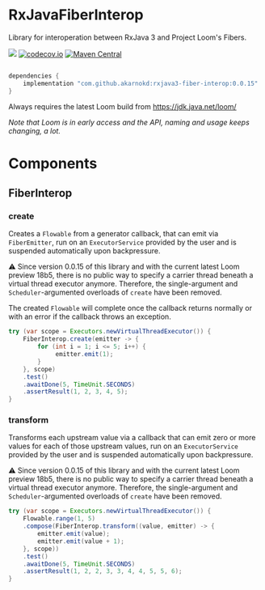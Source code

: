 # RxJavaFiberInterop
Library for interoperation between RxJava 3 and Project Loom's Fibers.

<a href='https://github.com/akarnokd/RxJavaFiberInterop/actions?query=workflow%3A%22Java+CI+with+Gradle%22'><img src='https://github.com/akarnokd/RxJavaFiberInterop/workflows/Java%20CI%20with%20Gradle/badge.svg'></a>
[![codecov.io](http://codecov.io/github/akarnokd/RxJavaFiberInterop/coverage.svg?branch=master)](http://codecov.io/github/akarnokd/RxJavaFiberInterop?branch=master)
[![Maven Central](https://maven-badges.herokuapp.com/maven-central/com.github.akarnokd/rxjava3-fiber-interop/badge.svg)](https://maven-badges.herokuapp.com/maven-central/com.github.akarnokd/rxjava3-fiber-interop)

```groovy

dependencies {
    implementation "com.github.akarnokd:rxjava3-fiber-interop:0.0.15"
}
```

Always requires the latest Loom build from https://jdk.java.net/loom/

*Note that Loom is in early access and the API, naming and usage keeps changing, a lot.*

# Components

## FiberInterop

### create

Creates a `Flowable` from a generator callback, that can emit via `FiberEmitter`, run on an `ExecutorService` provided by the user and
is suspended automatically upon backpressure.

:warning: Since version 0.0.15 of this library and with the current latest Loom preview 18b5, there is no public way to
specify a carrier thread beneath a virtual thread executor anymore. Therefore, the single-argument and `Scheduler`-argumented overloads
of `create` have been removed.

The created `Flowable` will complete once the callback returns normally or with an error if the callback throws an exception.

```java
try (var scope = Executors.newVirtualThreadExecutor()) {
    FiberInterop.create(emitter -> {
        for (int i = 1; i <= 5; i++) {
             emitter.emit(1);
        }
    }, scope)
    .test()
    .awaitDone(5, TimeUnit.SECONDS)
    .assertResult(1, 2, 3, 4, 5);
}
```

### transform

Transforms each upstream value via a callback that can emit zero or more values for each of those upstream values, run on an `ExecutorService` provided by the user and
is suspended automatically upon backpressure.

:warning: Since version 0.0.15 of this library and with the current latest Loom preview 18b5, there is no public way to
specify a carrier thread beneath a virtual thread executor anymore. Therefore, the single-argument and `Scheduler`-argumented overloads
of `create` have been removed.

```java
try (var scope = Executors.newVirtualThreadExecutor()) {
    Flowable.range(1, 5)
    .compose(FiberInterop.transform((value, emitter) -> {
        emitter.emit(value);
        emitter.emit(value + 1);
    }, scope))
    .test()
    .awaitDone(5, TimeUnit.SECONDS)
    .assertResult(1, 2, 2, 3, 3, 4, 4, 5, 5, 6);
}
```
